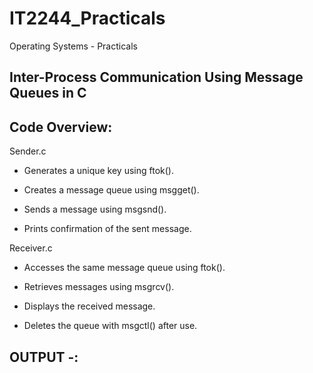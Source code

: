 # IT2244_Practicals

Operating Systems - Practicals

## Inter-Process Communication Using Message Queues in C

## Code Overview:

Sender.c

-  Generates a unique key using ftok().
  
-  Creates a message queue using msgget().
   
-  Sends a message using msgsnd().
  
-  Prints confirmation of the sent message.


Receiver.c

-  Accesses the same message queue using ftok().

-  Retrieves messages using msgrcv().

-  Displays the received message.

-  Deletes the queue with msgctl() after use.


## OUTPUT -:


